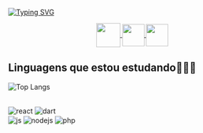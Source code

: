 [![Typing SVG](https://readme-typing-svg.herokuapp.com?font=Fira+Code&weight=300&size=40&duration=4000&pause=1000&color=D82B2B&center=true&vCenter=true&random=false&width=1000&lines=Hello%2C+my+name+is+Miguel;I'm+18+years+old;I'm+in+my+last+year+of+technical+course;Studying+programming+in+person+and+online;I'm+from+Brazil;Welcome%3A)](https://git.io/typing-svg)


<div align="center"> 
<a href="https://instagram.com/m.teixeiraa07" target="_blank">
<img align="center" height="49" width="49" src="https://github.com/carolbarbosa101/carolbarbosa101/assets/44561610/88a3dd4d-f85e-4141-af09-a2667d81df5b">
</a>

<a href="mailto: migueltfranco@hotmail.com">
<img align="center"  height="45" width="45" src="https://github.com/carolbarbosa101/carolbarbosa101/assets/44561610/2856fdde-3200-4398-8290-a0e45d3a35a0">
</a>

<a  href="https://www.linkedin.com/in/miguel-franco-708988295/" target=_blank>
<img align="center"  height="45" width="45" src="https://github.com/carolbarbosa101/carolbarbosa101/assets/44561610/bc26a6f8-f0d3-4f15-82e1-55680c48f269">
</a>

</div>

## Linguagens que estou estudando🧑🏽‍💻
![Top Langs](https://github-readme-stats.vercel.app/api/top-langs/?username=Miguel170307&show_icons=true&theme=dracula) 

<div style="display: inline_block"> <br/>
<img align="center" alt="react" src= "https://img.shields.io/badge/React-20232A?style=for-the-badge&logo=react&logoColor=61DAFB">
<img align="center" alt="dart" src="https://img.shields.io/badge/dart-20232A?style=for-the-badge&logo=react&logoColor=61DAFB"><br/>
<img align="center" alt="js" src="https://img.shields.io/badge/JavaScript-F7DF1E?style=for-the-badge&logo=javascript&logoColor=black">
<img align="center" alt="nodejs" src="https://img.shields.io/badge/Node.js-43853D?style=for-the-badge&logo=node.js&logoColor=white">
<img align="center" alt="php" src="https://img.shields.io/badge/PHP-777BB4?style=for-the-badge&logo=php&logoColor=white">




</div>













